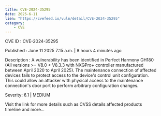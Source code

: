 ```yaml
---
title: CVE-2024-35295
date: 2025-6-11
lien: "https://cvefeed.io/vuln/detail/CVE-2024-35295"
category:
    - CVE
---
```


CVE ID : CVE-2024-35295

Published :  June 11
2025
7:15 a.m. | 8 hours
4 minutes ago

Description : A vulnerability has been identified in Perfect Harmony GH180 (All versions >= V8.0 < V8.3.3 with NXGPro+ controller manufactured between April 2020 to April 2025). The maintenance connection of affected devices fails to protect access to the device's control unit configuration. This could allow an attacker with physical access to the maintenance connection's door port to perform arbitrary configuration changes.

Severity: 6.1 | MEDIUM

Visit the link for more details
such as CVSS details
affected products
timeline
and more...
